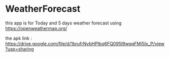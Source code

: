 # WeatherForecast
this app is for Today and 5 days weather forecast using https://openweathermap.org/

the apk link : 
https://drive.google.com/file/d/1brufrNybHPlbq6FQ095l9wqqFMi5Ix_P/view?usp=sharing



